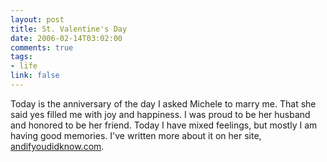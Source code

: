 ```yaml
--- 
layout: post
title: St. Valentine's Day
date: 2006-02-14T03:02:00
comments: true
tags:
- life
link: false
---
```

Today is the anniversary of the day I asked Michele to marry me. That she said yes filled me with joy and happiness. I was proud to be her husband and honored to be her friend. Today I have mixed feelings, but mostly I am having good memories. I've written more about it on her site, <a href="http://andifyoudidknow.com" title="And If You Did Know?">andifyoudidknow.com</a>.
